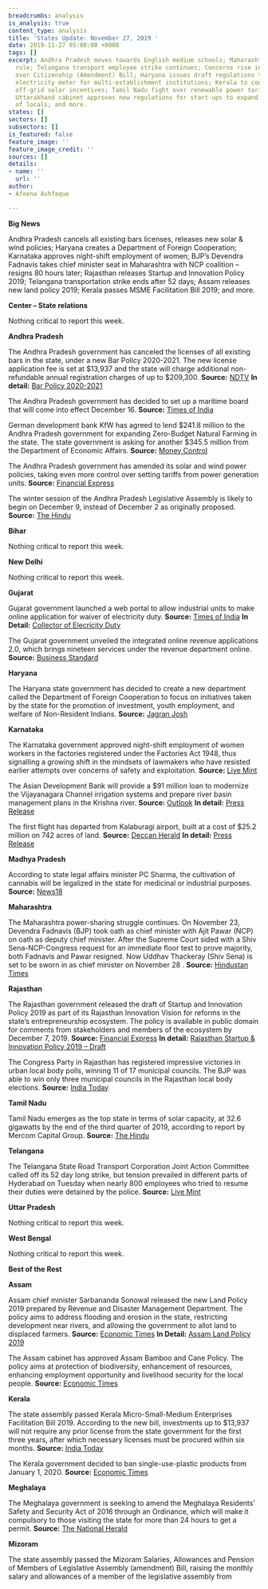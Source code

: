 ```yaml
---
breadcrumbs: analysis
is_analysis: true
content_type: analysis
title: 'States Update: November 27, 2019 '
date: 2019-11-27 05:00:00 +0000
tags: []
excerpt: Andhra Pradesh moves towards English medium schools; Maharashtra under President’s
  rule; Telangana transport employee strike continues; Concerns rise in northeast
  over Citizenship (Amendment) Bill; Haryana issues draft regulations to allow a single
  electricity meter for multi-establishment institutions; Kerala to continue providing
  off-grid solar incentives; Tamil Nadu fight over renewable power tariffs escalates;
  Uttarakhand cabinet approves new regulations for start-ups to expand employment
  of locals; and more.
states: []
sectors: []
subsectors: []
is_featured: false
feature_image: ''
feature_image_credit: ''
sources: []
details:
- name: ''
  url: ''
author:
- Afeena Ashfaque

---
```

**Big News**

Andhra Pradesh cancels all existing bars licenses, releases new solar & wind policies; Haryana creates a Department of Foreign Cooperation; Karnataka approves night-shift employment of women; BJP’s Devendra Fadnavis takes chief minister seat in Maharashtra with NCP coalition – resigns 80 hours later; Rajasthan releases Startup and Innovation Policy 2019; Telangana transportation strike ends after 52 days; Assam releases new land policy 2019; Kerala passes MSME Facilitation Bill 2019; and more.

**Center – State relations**

Nothing critical to report this week.

**Andhra Pradesh**

The Andhra Pradesh government has canceled the licenses of all existing bars in the state, under a new Bar Policy 2020-2021. The new license application fee is set at $13,937 and the state will charge additional non-refundable annual registration charges of up to $209,300. **Source:** [NDTV](https://www.ndtv.com/andhra-pradesh-news/andhra-pradesh-government-cancels-licenses-of-all-bars-in-state-2137192) **In detail:** [Bar Policy 2020-2021](https://apegazette.cgg.gov.in/gazettes/1574420904669.pdf)

The Andhra Pradesh government has decided to set up a maritime board that will come into effect December 16. **Source:** [Times of India](https://timesofindia.indiatimes.com/city/vijayawada/ap-maritime-board-to-start-functioning-from-december-16/articleshow/72190683.cms)

German development bank KfW has agreed to lend $241.8 million to the Andhra Pradesh government for expanding Zero-Budget Natural Farming in the state. The state government is asking for another $345.5 million from the Department of Economic Affairs. **Source:** [Money Control](https://www.moneycontrol.com/news/business/kfw-to-lend-rs-1735cr-to-andhra-pradesh-for-zero-budget-natural-farming-4660431.html)

The Andhra Pradesh government has amended its solar and wind power policies, taking even more control over setting tariffs from power generation units. **Source:** [Financial Express](https://www.financialexpress.com/economy/andhra-pradesh-tightens-renewable-energy-norms/1768431/)

The winter session of the Andhra Pradesh Legislative Assembly is likely to begin on December 9, instead of December 2 as originally proposed. **Source:** [The Hindu](https://www.thehindu.com/news/national/andhra-pradesh/andhra-pradesh-assembly-session-likely-from-december-9/article30053793.ece)

**Bihar**

Nothing critical to report this week.

**New Delhi**

Nothing critical to report this week.

**Gujarat**

Gujarat government launched a web portal to allow industrial units to make online application for waiver of electricity duty. **Source:** [Times of India](https://timesofindia.indiatimes.com/city/ahmedabad/power-duty-waiver-system-goes-online-in-gujarat/articleshow/72178855.cms) **In Detail:** [Collector of Elecricity Duty](http://ceiced.ncode.in/CED/)

The Gujarat government unveiled the integrated online revenue applications 2.0, which brings nineteen services under the revenue department online. **Source:** [Business Standard](https://www.business-standard.com/article/pti-stories/gujarat-govt-unveils-integrated-online-revenue-services-system-119112201423_1.html)

**Haryana**

The Haryana state government has decided to create a new department called the Department of Foreign Cooperation to focus on initiatives taken by the state for the promotion of investment, youth employment, and welfare of Non-Resident Indians. **Source:** [Jagran Josh](https://www.jagranjosh.com/current-affairs/haryana-to-set-up-new-foreign-cooperation-department-1574141027-1)

**Karnataka**

The Karnataka government approved night-shift employment of women workers in the factories registered under the Factories Act 1948, thus signalling a growing shift in the mindsets of lawmakers who have resisted earlier attempts over concerns of safety and exploitation. **Source:** [Live Mint](https://www.livemint.com/news/world/karnataka-govt-allows-women-to-work-in-night-shift-in-factories-11574266954545.html)

The Asian Development Bank will provide a $91 million loan to modernize the Vijayanagara Channel irrigation systems and prepare river basin management plans in the Krishna river. **Source:** [Outlook](https://www.outlookindia.com/newsscroll/adb-to-provide-usd-91-mn-loan-for-vijayanagara-channel/1665600) **In detail:** [Press Release](https://pib.gov.in/newsite/PrintRelease.aspx?relid=194564)

The first flight has departed from Kalaburagi airport, built at a cost of $25.2 million on 742 acres of land. **Source:** [Deccan Herald](https://www.deccanherald.com/state/kalaburagi/cm-yediyurappa-inaugurates-kalaburagi-airport-778977.html) **In detail:** [Press Release](https://pib.gov.in/newsite/PrintRelease.aspx?relid=194904)

**Madhya Pradesh**

According to state legal affairs minister PC Sharma, the cultivation of cannabis will be legalized in the state for medicinal or industrial purposes. **Source:** [News18](https://www.news18.com/news/buzz/after-uttarakhand-madhya-pradesh-is-now-planning-to-legalize-cannabis-in-the-state-2395801.html)

**Maharashtra**

The Maharashtra power-sharing struggle continues. On November 23, Devendra Fadnavis (BJP) took oath as chief minister with Ajit Pawar (NCP) on oath as deputy chief minister. After the Supreme Court sided with a Shiv Sena-NCP-Congress request for an immediate floor test to prove majority, both Fadnavis and Pawar resigned. Now Uddhav Thackeray (Shiv Sena) is set to be sworn in as chief minister on November 28 . **Source:** [Hindustan Times](https://www.thehindu.com/news/national/other-states/uddhav-thackeray-stakes-claim-to-form-government-in-maharashtra/article30090391.ece)

**Rajasthan**

The Rajasthan government released the draft of Startup and Innovation Policy 2019 as part of its Rajasthan Innovation Vision for reforms in the state’s entrepreneurship ecosystem. The policy is available in public domain for comments from stakeholders and members of the ecosystem by December 7, 2019. **Source:** [Financial Express](https://www.financialexpress.com/industry/sme/rajasthan-government-releases-draft-of-startup-and-innovation-policy-2019/1772647/) **In detail:** [Rajasthan Startup & Innovation Policy 2019 – Draft](https://istart.rajasthan.gov.in/Rajasthan_Startup_&_Innovation_Policy_2019_(DRAFT).pdf)

The Congress Party in Rajasthan has registered impressive victories in urban local body polls, winning 11 of 17 municipal councils. The BJP was able to win only three municipal councils in the Rajasthan local body elections. **Source:** [India Today](https://www.indiatoday.in/india/story/rajasthan-local-urban-body-elections-congress-victory-bjp-ashok-gehlot-1620478-2019-11-19)

**Tamil Nadu**

Tamil Nadu emerges as the top state in terms of solar capacity, at 32.6 gigawatts by the end of the third quarter of 2019, according to report by Mercom Capital Group. **Source:** [The Hindu](https://www.thehindu.com/news/national/tamil-nadu/tamil-nadu-tops-solar-capacity-in-third-quarter-a-report-says/article30038095.ece)

**Telangana**

The Telangana State Road Transport Corporation Joint Action Committee called off its 52 day long strike, but tension prevailed in different parts of Hyderabad on Tuesday when nearly 800 employees who tried to resume their duties were detained by the police. **Source:** [Live Mint](https://www.livemint.com/news/india/tsrtc-employees-taken-into-custody-by-police-during-attempt-to-rejoin-duty-11574771879751.html)

**Uttar Pradesh**

Nothing critical to report this week.

**West Bengal**

Nothing critical to report this week.

**Best of the Rest**

**Assam**

Assam chief minister Sarbananda Sonowal released the new Land Policy 2019 prepared by Revenue and Disaster Management Department. The policy aims to address flooding and erosion in the state, restricting development near rivers, and allowing the government to allot land to displaced farmers. **Source:** [Economic Times](https://economictimes.indiatimes.com/news/politics-and-nation/assam-chief-minister-sarbananda-sonowal-releases-new-land-policy/articleshow/72173055.cms) **In Detail:** [Assam Land Policy 2019](https://landrevenue.assam.gov.in/sites/default/files/swf_utility_folder/departments/revenue_com_oid_6/latest/land_policy_2019_.pdf)

The Assam cabinet has approved Assam Bamboo and Cane Policy. The policy aims at protection of biodiversity, enhancement of resources, enhancing employment opportunity and livelihood security for the local people. **Source:** [Economic Times](https://economictimes.indiatimes.com/news/politics-and-nation/assam-cabinet-approves-assam-bamboo-and-cane-policy/articleshow/72130401.cms)

**Kerala**

The state assembly passed Kerala Micro-Small-Medium Enterprises Facilitation Bill 2019. According to the new bill, investments up to $13,937 will not require any prior license from the state government for the first three years, after which necessary licenses must be procured within six months. **Source:** [India Today](https://www.indiatoday.in/business/story/kerala-to-ease-procedures-for-msmes-can-operate-without-license-for-3-years-1621346-2019-11-21)

The Kerala government decided to ban single-use-plastic products from January 1, 2020. **Source:** [Economic Times](https://economictimes.indiatimes.com/news/politics-and-nation/kerala-govt-bans-single-use-plastic-from-january-one/articleshow/72174112.cms)

**Meghalaya**

The Meghalaya government is seeking to amend the Meghalaya Residents’ Safety and Security Act of 2016 through an Ordinance, which will make it compulsory to those visiting the state for more than 24 hours to get a permit. **Source:** [The National Herald](https://www.nationalheraldindia.com/india/meghalaya-draft-ordinance-awaits-nod-to-make-permits-compulsory-for-visitors)

**Mizoram**

The state assembly passed the Mizoram Salaries, Allowances and Pension of Members of Legislative Assembly (amendment) Bill, raising the monthly salary and allowances of a member of the legislative assembly from